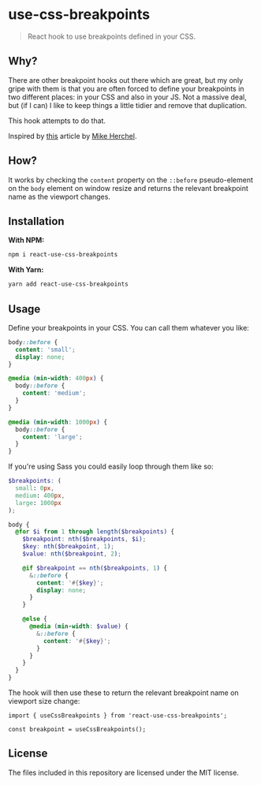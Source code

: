# use-css-breakpoints

> React hook to use breakpoints defined in your CSS.

## Why?

There are other breakpoint hooks out there which are great, but my only gripe with them is that you are often forced to define your breakpoints in two different places: in your CSS and also in your JS. Not a massive deal, but (if I can) I like to keep things a little tidier and remove that duplication.

This hook attempts to do that.

Inspired by [this](https://www.lullabot.com/articles/importing-css-breakpoints-into-javascript) article by [Mike Herchel](https://www.lullabot.com/about/mike-herchel).

## How?

It works by checking the `content` property on the `::before` pseudo-element on the `body` element on window resize and returns the relevant breakpoint name as the viewport changes.

## Installation

__With NPM:__

```sh
npm i react-use-css-breakpoints
```

__With Yarn:__

```sh
yarn add react-use-css-breakpoints
```

## Usage

Define your breakpoints in your CSS. You can call them whatever you like:

```css
body::before {
  content: 'small';
  display: none;
}

@media (min-width: 400px) {
  body::before {
    content: 'medium';
  }
}

@media (min-width: 1000px) {
  body::before {
    content: 'large';
  }
}
```

If you're using Sass you could easily loop through them like so:

```scss
$breakpoints: (
  small: 0px,
  medium: 400px,
  large: 1000px
);

body {
  @for $i from 1 through length($breakpoints) {
    $breakpoint: nth($breakpoints, $i);
    $key: nth($breakpoint, 1);
    $value: nth($breakpoint, 2);

    @if $breakpoint == nth($breakpoints, 1) {
      &::before {
        content: '#{$key}';
        display: none;
      }
    }

    @else {
      @media (min-width: $value) {
        &::before {
          content: '#{$key}';
        }
      }
    }
  }
}
```

The hook will then use these to return the relevant breakpoint name on viewport size change:

```tsx
import { useCssBreakpoints } from 'react-use-css-breakpoints';

const breakpoint = useCssBreakpoints();
```

## License

The files included in this repository are licensed under the MIT license.
